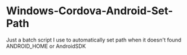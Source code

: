 # Windows-Cordova-Android-Set-Path
Just a batch script I use to automatically set path when it doesn't found ANDROID_HOME or AndroidSDK
